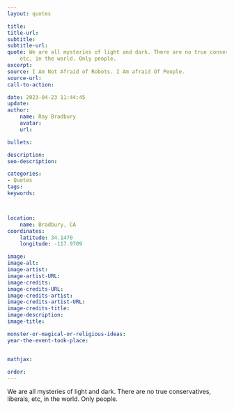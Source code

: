 ```yaml
---
layout: quotes

title:
title-url:
subtitle:
subtitle-url:
quote: We are all mysteries of light and dark. There are no true conservatives, liberals,
    etc, in the world. Only people.
excerpt:
source: I Am Not Afraid of Robots. I Am afraid Of People.
source-url:
call-to-action:

date: 2023-04-23 11:44:45
update:
author:
    name: Ray Bradbury
    avatar:
    url:

bullets:

description:
seo-description:

categories:
- Quotes
tags:
keywords:



location:
    name: Bradbury, CA
coordinates:
    latitude: 34.1470
    longitude: -117.9709

image:
image-alt:
image-artist:
image-artist-URL:
image-credits:
image-credits-URL:
image-credits-artist:
image-credits-artist-URL:
image-credits-title:
image-description:
image-title:

monster-or-magical-or-religious-ideas:
year-the-event-took-place:


mathjax:

order:
---
```

We are all mysteries of light and dark. There are no true conservatives, liberals, etc, in the world. Only people.